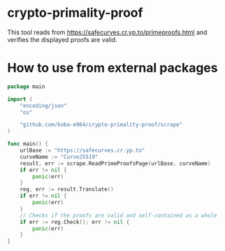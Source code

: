 # crypto-primality-proof
This tool reads from https://safecurves.cr.yp.to/primeproofs.html and verifies the displayed proofs are valid.

# How to use from external packages

```go
package main

import (
	"encoding/json"
	"os"

	"github.com/koba-e964/crypto-primality-proof/scrape"
)

func main() {
	urlBase := "https://safecurves.cr.yp.to"
	curveName := "Curve25519"
	result, err := scrape.ReadPrimeProofsPage(urlBase, curveName)
	if err != nil {
		panic(err)
	}
	reg, err := result.Translate()
	if err != nil {
		panic(err)
	}
	// Checks if the proofs are valid and self-contained as a whole
	if err := reg.Check(); err != nil {
		panic(err)
	}
}
```
